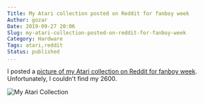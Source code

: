 ```yaml
---
Title: My Atari collection posted on Reddit for fanboy week
Author: gozar
Date: 2019-09-27 20:06
Slug: my-atari-collection-posted-on-reddit-for-fanboy-week
Category: Hardware
Tags: atari,reddit
Status: published
...
```


I posted a [picture of my Atari collection on Reddit for fanboy week](https://www.reddit.com/r/retrobattlestations/comments/d7ycqg/my_atari_collection_for_fanboy_week/). Unfortunately, I couldn't find my 2600.

![My Atari Collection](https://cdn.gtia.com/pics/2019/2ndTryAtari-2019-09-22-800x.jpeg)

